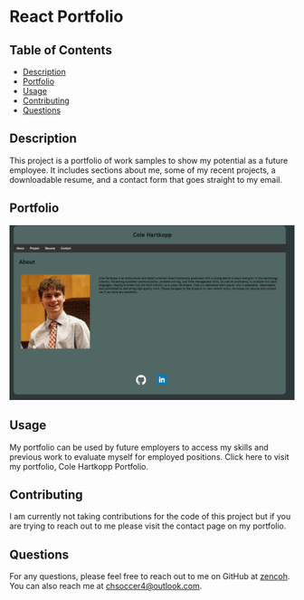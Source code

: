 # React Portfolio

## Table of Contents
* [Description](#description)
* [Portfolio](#portfolio)
* [Usage](#usage)
* [Contributing](#contributing)
* [Questions](#questions)

## Description
This project is a portfolio of work samples to show my potential as a future employee. It includes sections about me, some of my recent projects, a downloadable resume, and a contact form that goes straight to my email.

## Portfolio
![](images/reactPortfolio.png)

## Usage
My portfolio can be used by future employers to access my skills and previous work to evaluate myself for employed positions. Click here to visit my portfolio, Cole Hartkopp Portfolio.

## Contributing
I am currently not taking contributions for the code of this project but if you are trying to reach out to me please visit the contact page on my portfolio.

## Questions
For any questions, please feel free to reach out to me on GitHub at [zencoh](https://github.com/zencoh). You can also reach me at chsoccer4@outlook.com.
